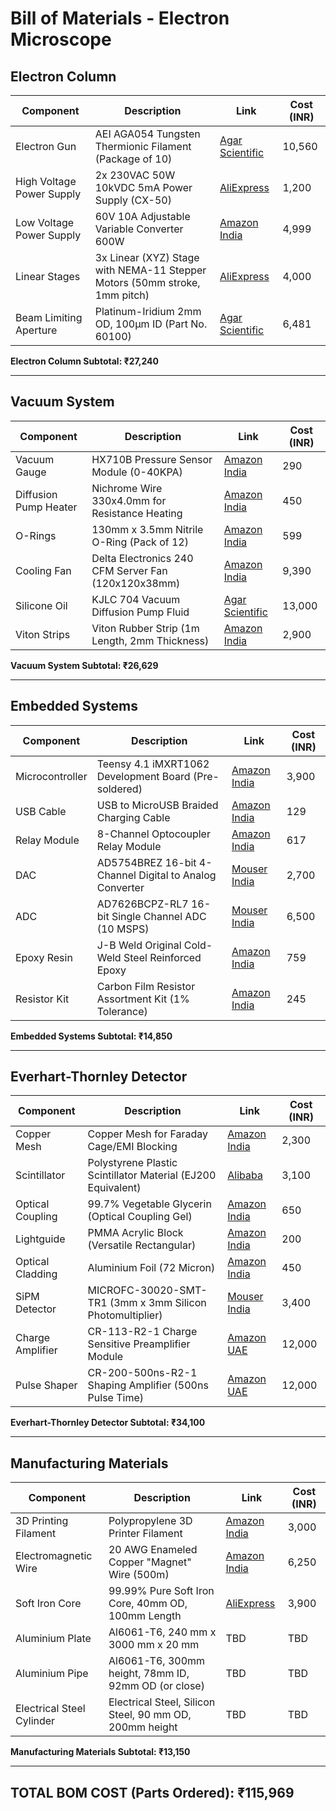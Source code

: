 # Bill of Materials - Electron Microscope

## Electron Column

| Component | Description | Link | Cost (INR) |
|-----------|-------------|------|------------|
| Electron Gun | AEI AGA054 Tungsten Thermionic Filament (Package of 10) | [Agar Scientific](https://www.agarscientific.com/agar-filaments) | 10,560 |
| High Voltage Power Supply | 2x 230VAC 50W 10kVDC 5mA Power Supply (CX-50) | [AliExpress](https://ar.aliexpress.com/item/1005003518403820.html) | 1,200 |
| Low Voltage Power Supply | 60V 10A Adjustable Variable Converter 600W | [Amazon India](https://www.amazon.in/Adjustable-05-60Volt-Variable-Converter-600Watts/dp/B0F3KJ5VNP) | 4,999 |
| Linear Stages | 3x Linear (XYZ) Stage with NEMA-11 Stepper Motors (50mm stroke, 1mm pitch) | [AliExpress](https://ar.aliexpress.com/item/1005007308081154.html) | 4,000 |
| Beam Limiting Aperture | Platinum-Iridium 2mm OD, 100μm ID (Part No. 60100) | [Agar Scientific](https://www.agarscientific.com/tem/apertures/apertures-2-0-x-0-6mm-platinum-iridium) | 6,481 |

**Electron Column Subtotal: ₹27,240**

---

## Vacuum System

| Component | Description | Link | Cost (INR) |
|-----------|-------------|------|------------|
| Vacuum Gauge | HX710B Pressure Sensor Module (0-40KPA) | [Amazon India](https://www.amazon.in/HX710B-PRESSURE-0-40KPA-SENSOR-MODULE/dp/B0B662SYNH) | 290 |
| Diffusion Pump Heater | Nichrome Wire 330x4.0mm for Resistance Heating | [Amazon India](https://www.amazon.in/Filfora-Nichrome-Resistance-Heating-330x4-0mm/dp/B0CVTR7J1D) | 450 |
| O-Rings | 130mm x 3.5mm Nitrile O-Ring (Pack of 12) | [Amazon India](https://www.amazon.in/Oring-130-3-5mm-Pack-12pc/dp/B08PTCKJ3Y) | 599 |
| Cooling Fan | Delta Electronics 240 CFM Server Fan (120x120x38mm) | [Amazon India](https://www.amazon.in/Delta-Electronics-AFB1212GHE-CF00-120x120x-connector/dp/B004X2M2GG) | 9,390 |
| Silicone Oil | KJLC 704 Vacuum Diffusion Pump Fluid | [Agar Scientific](https://www.agarscientific.com/vacuum-diffusion-pump-fluids) | 13,000 |
| Viton Strips | Viton Rubber Strip (1m Length, 2mm Thickness) | [Amazon India](https://www.amazon.in/Rubber-Strip-Length-Thickness-Backing/dp/B0BL5PBXGG) | 2,900 |

**Vacuum System Subtotal: ₹26,629**

---

## Embedded Systems

| Component | Description | Link | Cost (INR) |
|-----------|-------------|------|------------|
| Microcontroller | Teensy 4.1 iMXRT1062 Development Board (Pre-soldered) | [Amazon India](https://www.amazon.in/4-1-iMXRT1062-Development-soldered-Pre-soldered/dp/B0DP6M197Q) | 3,900 |
| USB Cable | USB to MicroUSB Braided Charging Cable | [Amazon India](https://www.amazon.in/amazon-basics-Braided-Charging-Transfer/dp/B0CH1499X7) | 129 |
| Relay Module | 8-Channel Optocoupler Relay Module | [Amazon India](https://www.amazon.in/CLUB-BOLLYWOOD-Channel-Optocoupler-Insulation/dp/B0C2PT1KRB) | 617 |
| DAC | AD5754BREZ 16-bit 4-Channel Digital to Analog Converter | [Mouser India](https://www.mouser.in/ProductDetail/Analog-Devices/AD5754BREZ?qs=NmRFExCfTkE9WVZYrblgWQ%3D%3D) | 2,700 |
| ADC | AD7626BCPZ-RL7 16-bit Single Channel ADC (10 MSPS) | [Mouser India](https://www.mouser.in/ProductDetail/Analog-Devices/AD7626BCPZ-RL7?qs=%2FtpEQrCGXCwjx1S0Wpoj8A%3D%3D) | 6,500 |
| Epoxy Resin | J-B Weld Original Cold-Weld Steel Reinforced Epoxy | [Amazon India](https://www.amazon.in/J-B-Weld-Original-Cold-Weld-Reinforced/dp/B0006O1ICE) | 759 |
| Resistor Kit | Carbon Film Resistor Assortment Kit (1% Tolerance) | [Amazon India](https://www.amazon.in/Kinds-Value-Resistor-Assortment-electronic/dp/B08WKJPY5M) | 245 |

**Embedded Systems Subtotal: ₹14,850**

---

## Everhart-Thornley Detector

| Component | Description | Link | Cost (INR) |
|-----------|-------------|------|------------|
| Copper Mesh | Copper Mesh for Faraday Cage/EMI Blocking | [Amazon India](https://www.amazon.in/Copper-Mesh-Prefect-Blocking-Eco-Friendly/dp/B08PSLHWZT/) | 2,300 |
| Scintillator | Polystyrene Plastic Scintillator Material (EJ200 Equivalent) | [Alibaba](https://www.alibaba.com/product-detail/Polystyrene-Plastic-scintillator-material-equivalent-EJ_1601298622046.html) | 3,100 |
| Optical Coupling | 99.7% Vegetable Glycerin (Optical Coupling Gel) | [Amazon India](https://www.amazon.in/Chemtex-Glycerine-Vegetable-Emulsifier-Sweetener/dp/B09KRYXW67) | 650 |
| Lightguide | PMMA Acrylic Block (Versatile Rectangular) | [Amazon India](https://www.amazon.in/UraXx-Versatile-Rectangular-Limitless-Possibilities/dp/B0CGNCHX6W) | 200 |
| Optical Cladding | Aluminium Foil (72 Micron) | [Amazon India](https://www.amazon.in/Ezee-Aluminium-Foil-72-Micron/dp/B00Y0Q073A) | 450 |
| SiPM Detector | MICROFC-30020-SMT-TR1 (3mm x 3mm Silicon Photomultiplier) | [Mouser India](https://www.mouser.in/ProductDetail/onsemi/MICROFC-30020-SMT-TR1?qs=byeeYqUIh0PslEkIwO7UpQ%3D%3D) | 3,400 |
| Charge Amplifier | CR-113-R2-1 Charge Sensitive Preamplifier Module | [Amazon UAE](https://www.amazon.ae/CR-113-R2-1-Charge-Sensitive-preamplifier-Module/dp/B07BCQSBD8) | 12,000 |
| Pulse Shaper | CR-200-500ns-R2-1 Shaping Amplifier (500ns Pulse Time) | [Amazon UAE](https://www.amazon.ae/Cremat-Inc-CR-200-500ns-R2-1-Shaping-Amplifier/dp/B07BD28Y7R) | 12,000 |

**Everhart-Thornley Detector Subtotal: ₹34,100**

---

## Manufacturing Materials

| Component | Description | Link | Cost (INR) |
|-----------|-------------|------|------------|
| 3D Printing Filament | Polypropylene 3D Printer Filament | [Amazon India](https://www.amazon.in/WOL-3D-POLYPROPYLENE-printer-Filament/dp/B08PC3BNV9) | 3,000 |
| Electromagnetic Wire | 20 AWG Enameled Copper "Magnet" Wire (500m) | [Amazon India](https://www.amazon.in/GREENARTZ%C2%AE-Enamelled-Electrical-Winding-Jewellery/dp/B09742PB87/)| 6,250 |
| Soft Iron Core | 99.99% Pure Soft Iron Core, 40mm OD, 100mm Length | [AliExpress](https://ar.aliexpress.com/item/1005009149452245.html) | 3,900 |
| Aluminium Plate | Al6061-T6, 240 mm x 3000 mm x 20 mm | TBD | TBD |
| Aluminium Pipe | Al6061-T6, 300mm height, 78mm ID, 92mm OD (or close) | TBD | TBD |
| Electrical Steel Cylinder | Electrical Steel, Silicon Steel, 90 mm OD, 200mm height | TBD | TBD |

**Manufacturing Materials Subtotal: ₹13,150**

---

## **TOTAL BOM COST (Parts Ordered): ₹115,969**